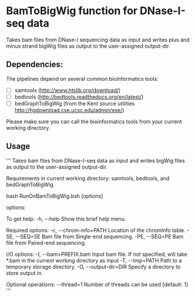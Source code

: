 # BamToBigWig function for DNase-I-seq data
Takes bam files from DNase-I sequencing data as input and writes plus and minus strand bigWig files as output to the user-assigned output-dir.

## Dependencies: 

The pipelines depend on several common bioinformatics tools: 
- [ ] samtools (http://www.htslib.org/download/)
- [ ] bedtools (http://bedtools.readthedocs.org/en/latest/)
- [ ] bedGraphToBigWig (from the Kent source utilities http://hgdownload.cse.ucsc.edu/admin/exe/)

Please make sure you can call the bioinformatics tools from your current working directory.  

## Usage

'''
Takes bam files from DNase-I-seq data as input and writes bigWig files as output to the user-assigned output-dir.
    
Requirements in current working directory:
samtools, bedtools, and bedGraphToBigWig.
    
bash RunOnBamToBigWig.bsh [options]
    
options:
    
To get help:
-h, --help             Show this brief help menu.
    
Required options:
-c, --chrom-info=PATH  Location of the chromInfo table.
-SE, --SEQ=SE          Bam file from Single-end sequencing.
-PE, --SEQ=PE          Bam file from Paired-end sequencing.
    
I/O options:
-I, --bam=PREFIX.bam   Input bam file. If not specified, will take
                           *.bam in the current working directory as input
-T, --tmp=PATH         Path to a temporary storage directory.
-O, --output-dir=DIR   Specify a directory to store output in.
    
Optional operations:
--thread=1         Number of threads can be used [default: 1]
'''
